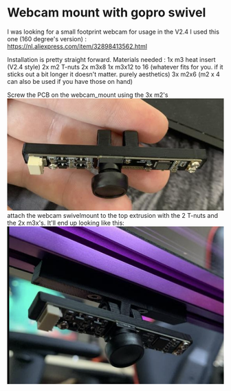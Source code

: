 Webcam mount with gopro swivel
==============================

I was looking for a small footprint webcam for usage in the V2.4
I used this one (160 degree's version) : https://nl.aliexpress.com/item/32898413562.html

Installation is pretty straight forward.
Materials needed :
1x m3 heat insert (V2.4 style)
2x m2 T-nuts
2x m3x8
1x m3x12 to 16 (whatever fits for you. if it sticks out a bit longer it doesn't matter. purely aesthetics)
3x m2x6 (m2 x 4 can also be used if you have those on hand)

Screw the PCB on the webcam_mount using the 3x m2's
![PCB mount](img/webcam_mount.png)
attach the webcam swivelmount to the top extrusion with the 2 T-nuts and the 2x m3x's.
It'll end up looking like this:
![webcam mounted](img/webcam_mounted.png)